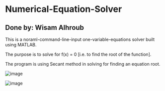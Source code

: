 # Numerical-Equation-Solver

## Done by: Wisam Alhroub

This is a noraml-command-line-input one-variable-equations solver built using MATLAB.

The purpose is to solve for f(x) = 0 [i.e. to find the root of the function].

The program is using Secant method in solving for finding an equation root.

![image](https://user-images.githubusercontent.com/63550902/110027875-33c4a580-7d3b-11eb-9f2c-fdd375dde8ce.png)

![image](https://user-images.githubusercontent.com/63550902/110027894-3aebb380-7d3b-11eb-8ba7-985d77e967ae.png)
